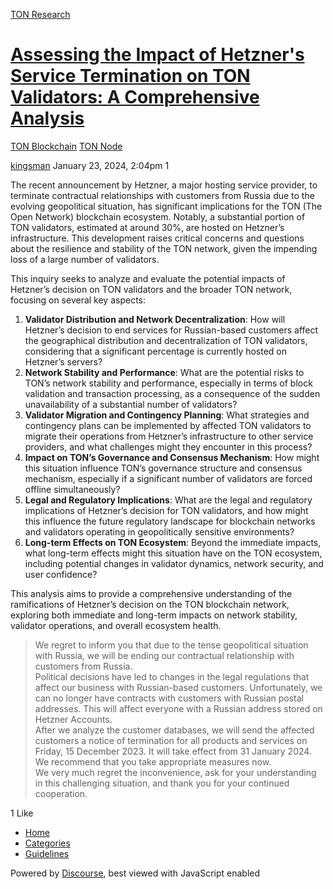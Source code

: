 [TON Research](/)

# [Assessing the Impact of Hetzner's Service Termination on TON Validators: A Comprehensive Analysis](/t/assessing-the-impact-of-hetzners-service-termination-on-ton-validators-a-comprehensive-analysis/49)

[TON Blockchain](/c/ton-blockchain/build-node/21)  [TON Node](/c/ton-blockchain/build-node/21) 

    

[kingsman](https://tonresear.ch/u/kingsman)  January 23, 2024, 2:04pm  1

The recent announcement by Hetzner, a major hosting service provider, to terminate contractual relationships with customers from Russia due to the evolving geopolitical situation, has significant implications for the TON (The Open Network) blockchain ecosystem. Notably, a substantial portion of TON validators, estimated at around 30%, are hosted on Hetzner’s infrastructure. This development raises critical concerns and questions about the resilience and stability of the TON network, given the impending loss of a large number of validators.

This inquiry seeks to analyze and evaluate the potential impacts of Hetzner’s decision on TON validators and the broader TON network, focusing on several key aspects:

1.  **Validator Distribution and Network Decentralization**: How will Hetzner’s decision to end services for Russian-based customers affect the geographical distribution and decentralization of TON validators, considering that a significant percentage is currently hosted on Hetzner’s servers?
2.  **Network Stability and Performance**: What are the potential risks to TON’s network stability and performance, especially in terms of block validation and transaction processing, as a consequence of the sudden unavailability of a substantial number of validators?
3.  **Validator Migration and Contingency Planning**: What strategies and contingency plans can be implemented by affected TON validators to migrate their operations from Hetzner’s infrastructure to other service providers, and what challenges might they encounter in this process?
4.  **Impact on TON’s Governance and Consensus Mechanism**: How might this situation influence TON’s governance structure and consensus mechanism, especially if a significant number of validators are forced offline simultaneously?
5.  **Legal and Regulatory Implications**: What are the legal and regulatory implications of Hetzner’s decision for TON validators, and how might this influence the future regulatory landscape for blockchain networks and validators operating in geopolitically sensitive environments?
6.  **Long-term Effects on TON Ecosystem**: Beyond the immediate impacts, what long-term effects might this situation have on the TON ecosystem, including potential changes in validator dynamics, network security, and user confidence?

This analysis aims to provide a comprehensive understanding of the ramifications of Hetzner’s decision on the TON blockchain network, exploring both immediate and long-term impacts on network stability, validator operations, and overall ecosystem health.

> We regret to inform you that due to the tense geopolitical situation with Russia, we will be ending our contractual relationship with customers from Russia.  
> Political decisions have led to changes in the legal regulations that affect our business with Russian-based customers. Unfortunately, we can no longer have contracts with customers with Russian postal addresses. This will affect everyone with a Russian address stored on Hetzner Accounts.  
> After we analyze the customer databases, we will send the affected customers a notice of termination for all products and services on Friday, 15 December 2023. It will take effect from 31 January 2024. We recommend that you take appropriate measures now.  
> We very much regret the inconvenience, ask for your understanding in this challenging situation, and thank you for your continued cooperation.

  1 Like

*   [Home](/)
*   [Categories](/categories)
*   [Guidelines](/guidelines)

Powered by [Discourse](https://www.discourse.org), best viewed with JavaScript enabled